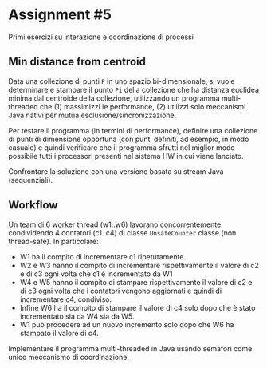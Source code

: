 # Assignment #5 

Primi esercizi su interazione e coordinazione di processi

## Min distance from centroid

Data una collezione di punti `P` in uno spazio bi-dimensionale, si vuole determinare e stampare il punto `Pi` della collezione che ha distanza euclidea minima dal centroide della collezione, utilizzando un programma multi-threaded che (1) massimizzi le performance, (2) utilizzi solo meccanismi Java nativi per mutua esclusione/sincronizzazione.

Per testare il programma (in termini di performance), definire una collezione di punti di dimensione opportuna (con punti definiti, ad esempio, in modo casuale) e quindi verificare che  il programma sfrutti nel miglior modo possibile tutti i processori presenti nel sistema HW in cui viene lanciato.

Confrontare la soluzione con una versione basata su stream Java (sequenziali).

## Workflow

Un team di 6 worker thread (w1..w6) lavorano concorrentemente condividendo 4 contatori (c1..c4)  di classe `UnsafeCounter` classe (non thread-safe). In particolare:

* W1 ha il compito di incrementare c1 ripetutamente.
* W2 e W3 hanno il compito di incrementare rispettivamente  il valore di c2 e di c3 ogni volta che c1 è incrementato da W1
* W4 e W5 hanno il compito di stampare rispettivamente il valore di c2 e di c3 ogni volta che i contatori vengono aggiornati e quindi di incrementare c4, condiviso.
* Infine W6 ha il compito di stampare il valore di c4 solo dopo che è stato incrementato sia da W4 sia da W5.
* W1 può procedere ad un nuovo incremento solo dopo che W6 ha stampato il valore di c4.

Implementare il programma multi-threaded in Java usando semafori come unico meccanismo di coordinazione.
